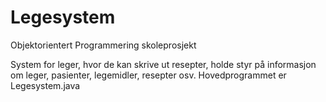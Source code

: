 # Legesystem
Objektorientert Programmering skoleprosjekt

System for leger, hvor de kan skrive ut resepter, holde styr på informasjon om leger, pasienter, legemidler, resepter osv.
Hovedprogrammet er Legesystem.java
